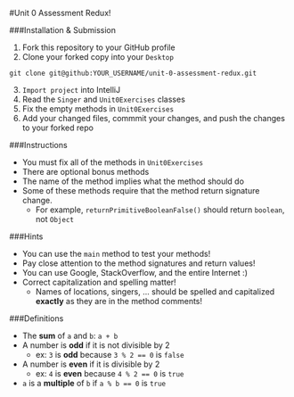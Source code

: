 #Unit 0 Assessment Redux!

###Installation & Submission

1. Fork this repository to your GitHub profile
2. Clone your forked copy into your `Desktop`

  ```
  git clone git@github:YOUR_USERNAME/unit-0-assessment-redux.git
  ```
3. `Import project` into IntelliJ
4. Read the `Singer` and `Unit0Exercises` classes
4. Fix the empty methods in `Unit0Exercises`
5. Add your changed files, commmit your changes, and push the changes to your forked repo

###Instructions

* You must fix all of the methods in `Unit0Exercises`
* There are optional bonus methods
* The name of the method implies what the method should do
* Some of these methods require that the method return signature change.
    * For example, `returnPrimitiveBooleanFalse()` should return `boolean`, not `Object`

###Hints

* You can use the `main` method to test your methods!
* Pay close attention to the method signatures and return values!
* You can use Google, StackOverflow, and the entire Internet :)
* Correct capitalization and spelling matter!
    * Names of locations, singers, ... should be spelled and capitalized **exactly** as they are in the method comments!


###Definitions

* The **sum** of `a` and `b`: `a + b`
* A number is **odd** if it is not divisible by 2
    * ex: `3` is **odd** because `3 % 2 == 0` is `false`
* A number is **even** if it is divisible by 2
    * ex: `4` is **even** because `4 % 2 == 0` is `true`
* `a` is a **multiple** of `b` if `a % b == 0` is `true`
